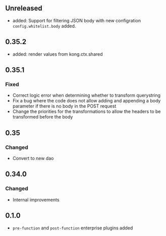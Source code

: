 ## Unreleased

- added: Support for filtering JSON body with new configration `config.whitelist.body`
added.

## 0.35.2

- added: render values from kong.ctx.shared

## 0.35.1

### Fixed

- Correct logic error when determining whether to transform querystring
- Fix a bug where the code does not allow adding and appending a body
parameter if there is no body in the POST request
- Change the priorities for the transformations to allow the
headers to be transformed before the body

## 0.35

### Changed

- Convert to new dao

## 0.34.0

### Changed
 - Internal improvements

## 0.1.0

- `pre-function` and `post-function` enterprise plugins added
